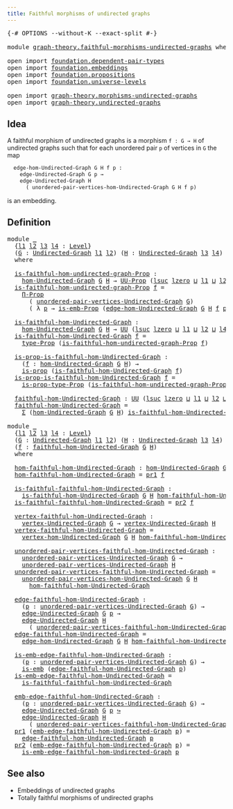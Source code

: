 ```yaml
---
title: Faithful morphisms of undirected graphs
---
```


<pre class="Agda"><a id="65" class="Symbol">{-#</a> <a id="69" class="Keyword">OPTIONS</a> <a id="77" class="Pragma">--without-K</a> <a id="89" class="Pragma">--exact-split</a> <a id="103" class="Symbol">#-}</a>

<a id="108" class="Keyword">module</a> <a id="115" href="graph-theory.faithful-morphisms-undirected-graphs.html" class="Module">graph-theory.faithful-morphisms-undirected-graphs</a> <a id="165" class="Keyword">where</a>

<a id="172" class="Keyword">open</a> <a id="177" class="Keyword">import</a> <a id="184" href="foundation.dependent-pair-types.html" class="Module">foundation.dependent-pair-types</a>
<a id="216" class="Keyword">open</a> <a id="221" class="Keyword">import</a> <a id="228" href="foundation.embeddings.html" class="Module">foundation.embeddings</a>
<a id="250" class="Keyword">open</a> <a id="255" class="Keyword">import</a> <a id="262" href="foundation.propositions.html" class="Module">foundation.propositions</a>
<a id="286" class="Keyword">open</a> <a id="291" class="Keyword">import</a> <a id="298" href="foundation.universe-levels.html" class="Module">foundation.universe-levels</a>

<a id="326" class="Keyword">open</a> <a id="331" class="Keyword">import</a> <a id="338" href="graph-theory.morphisms-undirected-graphs.html" class="Module">graph-theory.morphisms-undirected-graphs</a>
<a id="379" class="Keyword">open</a> <a id="384" class="Keyword">import</a> <a id="391" href="graph-theory.undirected-graphs.html" class="Module">graph-theory.undirected-graphs</a>
</pre>
## Idea

A faithful morphism of undirected graphs is a morphism `f : G → H` of undirected graphs such that for each unordered pair `p` of vertices in `G` the map

```md
  edge-hom-Undirected-Graph G H f p :
    edge-Undirected-Graph G p →
    edge-Undirected-Graph H
      ( unordered-pair-vertices-hom-Undirected-Graph G H f p)
```

is an embedding.

## Definition

<pre class="Agda"><a id="802" class="Keyword">module</a> <a id="809" href="graph-theory.faithful-morphisms-undirected-graphs.html#809" class="Module">_</a>
  <a id="813" class="Symbol">{</a><a id="814" href="graph-theory.faithful-morphisms-undirected-graphs.html#814" class="Bound">l1</a> <a id="817" href="graph-theory.faithful-morphisms-undirected-graphs.html#817" class="Bound">l2</a> <a id="820" href="graph-theory.faithful-morphisms-undirected-graphs.html#820" class="Bound">l3</a> <a id="823" href="graph-theory.faithful-morphisms-undirected-graphs.html#823" class="Bound">l4</a> <a id="826" class="Symbol">:</a> <a id="828" href="Agda.Primitive.html#597" class="Postulate">Level</a><a id="833" class="Symbol">}</a>
  <a id="837" class="Symbol">(</a><a id="838" href="graph-theory.faithful-morphisms-undirected-graphs.html#838" class="Bound">G</a> <a id="840" class="Symbol">:</a> <a id="842" href="graph-theory.undirected-graphs.html#785" class="Function">Undirected-Graph</a> <a id="859" href="graph-theory.faithful-morphisms-undirected-graphs.html#814" class="Bound">l1</a> <a id="862" href="graph-theory.faithful-morphisms-undirected-graphs.html#817" class="Bound">l2</a><a id="864" class="Symbol">)</a> <a id="866" class="Symbol">(</a><a id="867" href="graph-theory.faithful-morphisms-undirected-graphs.html#867" class="Bound">H</a> <a id="869" class="Symbol">:</a> <a id="871" href="graph-theory.undirected-graphs.html#785" class="Function">Undirected-Graph</a> <a id="888" href="graph-theory.faithful-morphisms-undirected-graphs.html#820" class="Bound">l3</a> <a id="891" href="graph-theory.faithful-morphisms-undirected-graphs.html#823" class="Bound">l4</a><a id="893" class="Symbol">)</a>
  <a id="897" class="Keyword">where</a>

  <a id="906" href="graph-theory.faithful-morphisms-undirected-graphs.html#906" class="Function">is-faithful-hom-undirected-graph-Prop</a> <a id="944" class="Symbol">:</a>
    <a id="950" href="graph-theory.morphisms-undirected-graphs.html#1538" class="Function">hom-Undirected-Graph</a> <a id="971" href="graph-theory.faithful-morphisms-undirected-graphs.html#838" class="Bound">G</a> <a id="973" href="graph-theory.faithful-morphisms-undirected-graphs.html#867" class="Bound">H</a> <a id="975" class="Symbol">→</a> <a id="977" href="foundation-core.propositions.html#1380" class="Function">UU-Prop</a> <a id="985" class="Symbol">(</a><a id="986" href="Agda.Primitive.html#780" class="Primitive">lsuc</a> <a id="991" href="Agda.Primitive.html#764" class="Primitive">lzero</a> <a id="997" href="Agda.Primitive.html#810" class="Primitive Operator">⊔</a> <a id="999" href="graph-theory.faithful-morphisms-undirected-graphs.html#814" class="Bound">l1</a> <a id="1002" href="Agda.Primitive.html#810" class="Primitive Operator">⊔</a> <a id="1004" href="graph-theory.faithful-morphisms-undirected-graphs.html#817" class="Bound">l2</a> <a id="1007" href="Agda.Primitive.html#810" class="Primitive Operator">⊔</a> <a id="1009" href="graph-theory.faithful-morphisms-undirected-graphs.html#823" class="Bound">l4</a><a id="1011" class="Symbol">)</a>
  <a id="1015" href="graph-theory.faithful-morphisms-undirected-graphs.html#906" class="Function">is-faithful-hom-undirected-graph-Prop</a> <a id="1053" href="graph-theory.faithful-morphisms-undirected-graphs.html#1053" class="Bound">f</a> <a id="1055" class="Symbol">=</a>
    <a id="1061" href="foundation-core.propositions.html#6683" class="Function">Π-Prop</a>
      <a id="1074" class="Symbol">(</a> <a id="1076" href="graph-theory.undirected-graphs.html#1050" class="Function">unordered-pair-vertices-Undirected-Graph</a> <a id="1117" href="graph-theory.faithful-morphisms-undirected-graphs.html#838" class="Bound">G</a><a id="1118" class="Symbol">)</a>
      <a id="1126" class="Symbol">(</a> <a id="1128" class="Symbol">λ</a> <a id="1130" href="graph-theory.faithful-morphisms-undirected-graphs.html#1130" class="Bound">p</a> <a id="1132" class="Symbol">→</a> <a id="1134" href="foundation.embeddings.html#1916" class="Function">is-emb-Prop</a> <a id="1146" class="Symbol">(</a><a id="1147" href="graph-theory.morphisms-undirected-graphs.html#2289" class="Function">edge-hom-Undirected-Graph</a> <a id="1173" href="graph-theory.faithful-morphisms-undirected-graphs.html#838" class="Bound">G</a> <a id="1175" href="graph-theory.faithful-morphisms-undirected-graphs.html#867" class="Bound">H</a> <a id="1177" href="graph-theory.faithful-morphisms-undirected-graphs.html#1053" class="Bound">f</a> <a id="1179" href="graph-theory.faithful-morphisms-undirected-graphs.html#1130" class="Bound">p</a><a id="1180" class="Symbol">))</a>

  <a id="1186" href="graph-theory.faithful-morphisms-undirected-graphs.html#1186" class="Function">is-faithful-hom-Undirected-Graph</a> <a id="1219" class="Symbol">:</a>
    <a id="1225" href="graph-theory.morphisms-undirected-graphs.html#1538" class="Function">hom-Undirected-Graph</a> <a id="1246" href="graph-theory.faithful-morphisms-undirected-graphs.html#838" class="Bound">G</a> <a id="1248" href="graph-theory.faithful-morphisms-undirected-graphs.html#867" class="Bound">H</a> <a id="1250" class="Symbol">→</a> <a id="1252" href="foundation-core.universe-levels.html#222" class="Primitive">UU</a> <a id="1255" class="Symbol">(</a><a id="1256" href="Agda.Primitive.html#780" class="Primitive">lsuc</a> <a id="1261" href="Agda.Primitive.html#764" class="Primitive">lzero</a> <a id="1267" href="Agda.Primitive.html#810" class="Primitive Operator">⊔</a> <a id="1269" href="graph-theory.faithful-morphisms-undirected-graphs.html#814" class="Bound">l1</a> <a id="1272" href="Agda.Primitive.html#810" class="Primitive Operator">⊔</a> <a id="1274" href="graph-theory.faithful-morphisms-undirected-graphs.html#817" class="Bound">l2</a> <a id="1277" href="Agda.Primitive.html#810" class="Primitive Operator">⊔</a> <a id="1279" href="graph-theory.faithful-morphisms-undirected-graphs.html#823" class="Bound">l4</a><a id="1281" class="Symbol">)</a>
  <a id="1285" href="graph-theory.faithful-morphisms-undirected-graphs.html#1186" class="Function">is-faithful-hom-Undirected-Graph</a> <a id="1318" href="graph-theory.faithful-morphisms-undirected-graphs.html#1318" class="Bound">f</a> <a id="1320" class="Symbol">=</a>
    <a id="1326" href="foundation-core.propositions.html#1482" class="Function">type-Prop</a> <a id="1336" class="Symbol">(</a><a id="1337" href="graph-theory.faithful-morphisms-undirected-graphs.html#906" class="Function">is-faithful-hom-undirected-graph-Prop</a> <a id="1375" href="graph-theory.faithful-morphisms-undirected-graphs.html#1318" class="Bound">f</a><a id="1376" class="Symbol">)</a>

  <a id="1381" href="graph-theory.faithful-morphisms-undirected-graphs.html#1381" class="Function">is-prop-is-faithful-hom-Undirected-Graph</a> <a id="1422" class="Symbol">:</a>
    <a id="1428" class="Symbol">(</a><a id="1429" href="graph-theory.faithful-morphisms-undirected-graphs.html#1429" class="Bound">f</a> <a id="1431" class="Symbol">:</a> <a id="1433" href="graph-theory.morphisms-undirected-graphs.html#1538" class="Function">hom-Undirected-Graph</a> <a id="1454" href="graph-theory.faithful-morphisms-undirected-graphs.html#838" class="Bound">G</a> <a id="1456" href="graph-theory.faithful-morphisms-undirected-graphs.html#867" class="Bound">H</a><a id="1457" class="Symbol">)</a> <a id="1459" class="Symbol">→</a>
    <a id="1465" href="foundation-core.propositions.html#1295" class="Function">is-prop</a> <a id="1473" class="Symbol">(</a><a id="1474" href="graph-theory.faithful-morphisms-undirected-graphs.html#1186" class="Function">is-faithful-hom-Undirected-Graph</a> <a id="1507" href="graph-theory.faithful-morphisms-undirected-graphs.html#1429" class="Bound">f</a><a id="1508" class="Symbol">)</a>
  <a id="1512" href="graph-theory.faithful-morphisms-undirected-graphs.html#1381" class="Function">is-prop-is-faithful-hom-Undirected-Graph</a> <a id="1553" href="graph-theory.faithful-morphisms-undirected-graphs.html#1553" class="Bound">f</a> <a id="1555" class="Symbol">=</a>
    <a id="1561" href="foundation-core.propositions.html#1549" class="Function">is-prop-type-Prop</a> <a id="1579" class="Symbol">(</a><a id="1580" href="graph-theory.faithful-morphisms-undirected-graphs.html#906" class="Function">is-faithful-hom-undirected-graph-Prop</a> <a id="1618" href="graph-theory.faithful-morphisms-undirected-graphs.html#1553" class="Bound">f</a><a id="1619" class="Symbol">)</a>

  <a id="1624" href="graph-theory.faithful-morphisms-undirected-graphs.html#1624" class="Function">faithful-hom-Undirected-Graph</a> <a id="1654" class="Symbol">:</a> <a id="1656" href="foundation-core.universe-levels.html#222" class="Primitive">UU</a> <a id="1659" class="Symbol">(</a><a id="1660" href="Agda.Primitive.html#780" class="Primitive">lsuc</a> <a id="1665" href="Agda.Primitive.html#764" class="Primitive">lzero</a> <a id="1671" href="Agda.Primitive.html#810" class="Primitive Operator">⊔</a> <a id="1673" href="graph-theory.faithful-morphisms-undirected-graphs.html#814" class="Bound">l1</a> <a id="1676" href="Agda.Primitive.html#810" class="Primitive Operator">⊔</a> <a id="1678" href="graph-theory.faithful-morphisms-undirected-graphs.html#817" class="Bound">l2</a> <a id="1681" href="Agda.Primitive.html#810" class="Primitive Operator">⊔</a> <a id="1683" href="graph-theory.faithful-morphisms-undirected-graphs.html#820" class="Bound">l3</a> <a id="1686" href="Agda.Primitive.html#810" class="Primitive Operator">⊔</a> <a id="1688" href="graph-theory.faithful-morphisms-undirected-graphs.html#823" class="Bound">l4</a><a id="1690" class="Symbol">)</a>
  <a id="1694" href="graph-theory.faithful-morphisms-undirected-graphs.html#1624" class="Function">faithful-hom-Undirected-Graph</a> <a id="1724" class="Symbol">=</a>
    <a id="1730" href="foundation-core.dependent-pair-types.html#502" class="Record">Σ</a> <a id="1732" class="Symbol">(</a><a id="1733" href="graph-theory.morphisms-undirected-graphs.html#1538" class="Function">hom-Undirected-Graph</a> <a id="1754" href="graph-theory.faithful-morphisms-undirected-graphs.html#838" class="Bound">G</a> <a id="1756" href="graph-theory.faithful-morphisms-undirected-graphs.html#867" class="Bound">H</a><a id="1757" class="Symbol">)</a> <a id="1759" href="graph-theory.faithful-morphisms-undirected-graphs.html#1186" class="Function">is-faithful-hom-Undirected-Graph</a>

<a id="1793" class="Keyword">module</a> <a id="1800" href="graph-theory.faithful-morphisms-undirected-graphs.html#1800" class="Module">_</a>
  <a id="1804" class="Symbol">{</a><a id="1805" href="graph-theory.faithful-morphisms-undirected-graphs.html#1805" class="Bound">l1</a> <a id="1808" href="graph-theory.faithful-morphisms-undirected-graphs.html#1808" class="Bound">l2</a> <a id="1811" href="graph-theory.faithful-morphisms-undirected-graphs.html#1811" class="Bound">l3</a> <a id="1814" href="graph-theory.faithful-morphisms-undirected-graphs.html#1814" class="Bound">l4</a> <a id="1817" class="Symbol">:</a> <a id="1819" href="Agda.Primitive.html#597" class="Postulate">Level</a><a id="1824" class="Symbol">}</a>
  <a id="1828" class="Symbol">(</a><a id="1829" href="graph-theory.faithful-morphisms-undirected-graphs.html#1829" class="Bound">G</a> <a id="1831" class="Symbol">:</a> <a id="1833" href="graph-theory.undirected-graphs.html#785" class="Function">Undirected-Graph</a> <a id="1850" href="graph-theory.faithful-morphisms-undirected-graphs.html#1805" class="Bound">l1</a> <a id="1853" href="graph-theory.faithful-morphisms-undirected-graphs.html#1808" class="Bound">l2</a><a id="1855" class="Symbol">)</a> <a id="1857" class="Symbol">(</a><a id="1858" href="graph-theory.faithful-morphisms-undirected-graphs.html#1858" class="Bound">H</a> <a id="1860" class="Symbol">:</a> <a id="1862" href="graph-theory.undirected-graphs.html#785" class="Function">Undirected-Graph</a> <a id="1879" href="graph-theory.faithful-morphisms-undirected-graphs.html#1811" class="Bound">l3</a> <a id="1882" href="graph-theory.faithful-morphisms-undirected-graphs.html#1814" class="Bound">l4</a><a id="1884" class="Symbol">)</a>
  <a id="1888" class="Symbol">(</a><a id="1889" href="graph-theory.faithful-morphisms-undirected-graphs.html#1889" class="Bound">f</a> <a id="1891" class="Symbol">:</a> <a id="1893" href="graph-theory.faithful-morphisms-undirected-graphs.html#1624" class="Function">faithful-hom-Undirected-Graph</a> <a id="1923" href="graph-theory.faithful-morphisms-undirected-graphs.html#1829" class="Bound">G</a> <a id="1925" href="graph-theory.faithful-morphisms-undirected-graphs.html#1858" class="Bound">H</a><a id="1926" class="Symbol">)</a>
  <a id="1930" class="Keyword">where</a>

  <a id="1939" href="graph-theory.faithful-morphisms-undirected-graphs.html#1939" class="Function">hom-faithful-hom-Undirected-Graph</a> <a id="1973" class="Symbol">:</a> <a id="1975" href="graph-theory.morphisms-undirected-graphs.html#1538" class="Function">hom-Undirected-Graph</a> <a id="1996" href="graph-theory.faithful-morphisms-undirected-graphs.html#1829" class="Bound">G</a> <a id="1998" href="graph-theory.faithful-morphisms-undirected-graphs.html#1858" class="Bound">H</a>
  <a id="2002" href="graph-theory.faithful-morphisms-undirected-graphs.html#1939" class="Function">hom-faithful-hom-Undirected-Graph</a> <a id="2036" class="Symbol">=</a> <a id="2038" href="foundation-core.dependent-pair-types.html#592" class="Field">pr1</a> <a id="2042" href="graph-theory.faithful-morphisms-undirected-graphs.html#1889" class="Bound">f</a>

  <a id="2047" href="graph-theory.faithful-morphisms-undirected-graphs.html#2047" class="Function">is-faithful-faithful-hom-Undirected-Graph</a> <a id="2089" class="Symbol">:</a>
    <a id="2095" href="graph-theory.faithful-morphisms-undirected-graphs.html#1186" class="Function">is-faithful-hom-Undirected-Graph</a> <a id="2128" href="graph-theory.faithful-morphisms-undirected-graphs.html#1829" class="Bound">G</a> <a id="2130" href="graph-theory.faithful-morphisms-undirected-graphs.html#1858" class="Bound">H</a> <a id="2132" href="graph-theory.faithful-morphisms-undirected-graphs.html#1939" class="Function">hom-faithful-hom-Undirected-Graph</a>
  <a id="2168" href="graph-theory.faithful-morphisms-undirected-graphs.html#2047" class="Function">is-faithful-faithful-hom-Undirected-Graph</a> <a id="2210" class="Symbol">=</a> <a id="2212" href="foundation-core.dependent-pair-types.html#604" class="Field">pr2</a> <a id="2216" href="graph-theory.faithful-morphisms-undirected-graphs.html#1889" class="Bound">f</a>

  <a id="2221" href="graph-theory.faithful-morphisms-undirected-graphs.html#2221" class="Function">vertex-faithful-hom-Undirected-Graph</a> <a id="2258" class="Symbol">:</a>
    <a id="2264" href="graph-theory.undirected-graphs.html#981" class="Function">vertex-Undirected-Graph</a> <a id="2288" href="graph-theory.faithful-morphisms-undirected-graphs.html#1829" class="Bound">G</a> <a id="2290" class="Symbol">→</a> <a id="2292" href="graph-theory.undirected-graphs.html#981" class="Function">vertex-Undirected-Graph</a> <a id="2316" href="graph-theory.faithful-morphisms-undirected-graphs.html#1858" class="Bound">H</a>
  <a id="2320" href="graph-theory.faithful-morphisms-undirected-graphs.html#2221" class="Function">vertex-faithful-hom-Undirected-Graph</a> <a id="2357" class="Symbol">=</a>
    <a id="2363" href="graph-theory.morphisms-undirected-graphs.html#1856" class="Function">vertex-hom-Undirected-Graph</a> <a id="2391" href="graph-theory.faithful-morphisms-undirected-graphs.html#1829" class="Bound">G</a> <a id="2393" href="graph-theory.faithful-morphisms-undirected-graphs.html#1858" class="Bound">H</a> <a id="2395" href="graph-theory.faithful-morphisms-undirected-graphs.html#1939" class="Function">hom-faithful-hom-Undirected-Graph</a>

  <a id="2432" href="graph-theory.faithful-morphisms-undirected-graphs.html#2432" class="Function">unordered-pair-vertices-faithful-hom-Undirected-Graph</a> <a id="2486" class="Symbol">:</a>
    <a id="2492" href="graph-theory.undirected-graphs.html#1050" class="Function">unordered-pair-vertices-Undirected-Graph</a> <a id="2533" href="graph-theory.faithful-morphisms-undirected-graphs.html#1829" class="Bound">G</a> <a id="2535" class="Symbol">→</a>
    <a id="2541" href="graph-theory.undirected-graphs.html#1050" class="Function">unordered-pair-vertices-Undirected-Graph</a> <a id="2582" href="graph-theory.faithful-morphisms-undirected-graphs.html#1858" class="Bound">H</a>
  <a id="2586" href="graph-theory.faithful-morphisms-undirected-graphs.html#2432" class="Function">unordered-pair-vertices-faithful-hom-Undirected-Graph</a> <a id="2640" class="Symbol">=</a>
    <a id="2646" href="graph-theory.morphisms-undirected-graphs.html#2010" class="Function">unordered-pair-vertices-hom-Undirected-Graph</a> <a id="2691" href="graph-theory.faithful-morphisms-undirected-graphs.html#1829" class="Bound">G</a> <a id="2693" href="graph-theory.faithful-morphisms-undirected-graphs.html#1858" class="Bound">H</a>
      <a id="2701" href="graph-theory.faithful-morphisms-undirected-graphs.html#1939" class="Function">hom-faithful-hom-Undirected-Graph</a>

  <a id="2738" href="graph-theory.faithful-morphisms-undirected-graphs.html#2738" class="Function">edge-faithful-hom-Undirected-Graph</a> <a id="2773" class="Symbol">:</a>
    <a id="2779" class="Symbol">(</a><a id="2780" href="graph-theory.faithful-morphisms-undirected-graphs.html#2780" class="Bound">p</a> <a id="2782" class="Symbol">:</a> <a id="2784" href="graph-theory.undirected-graphs.html#1050" class="Function">unordered-pair-vertices-Undirected-Graph</a> <a id="2825" href="graph-theory.faithful-morphisms-undirected-graphs.html#1829" class="Bound">G</a><a id="2826" class="Symbol">)</a> <a id="2828" class="Symbol">→</a>
    <a id="2834" href="graph-theory.undirected-graphs.html#1651" class="Function">edge-Undirected-Graph</a> <a id="2856" href="graph-theory.faithful-morphisms-undirected-graphs.html#1829" class="Bound">G</a> <a id="2858" href="graph-theory.faithful-morphisms-undirected-graphs.html#2780" class="Bound">p</a> <a id="2860" class="Symbol">→</a>
    <a id="2866" href="graph-theory.undirected-graphs.html#1651" class="Function">edge-Undirected-Graph</a> <a id="2888" href="graph-theory.faithful-morphisms-undirected-graphs.html#1858" class="Bound">H</a>
      <a id="2896" class="Symbol">(</a> <a id="2898" href="graph-theory.faithful-morphisms-undirected-graphs.html#2432" class="Function">unordered-pair-vertices-faithful-hom-Undirected-Graph</a> <a id="2952" href="graph-theory.faithful-morphisms-undirected-graphs.html#2780" class="Bound">p</a><a id="2953" class="Symbol">)</a>
  <a id="2957" href="graph-theory.faithful-morphisms-undirected-graphs.html#2738" class="Function">edge-faithful-hom-Undirected-Graph</a> <a id="2992" class="Symbol">=</a>
    <a id="2998" href="graph-theory.morphisms-undirected-graphs.html#2289" class="Function">edge-hom-Undirected-Graph</a> <a id="3024" href="graph-theory.faithful-morphisms-undirected-graphs.html#1829" class="Bound">G</a> <a id="3026" href="graph-theory.faithful-morphisms-undirected-graphs.html#1858" class="Bound">H</a> <a id="3028" href="graph-theory.faithful-morphisms-undirected-graphs.html#1939" class="Function">hom-faithful-hom-Undirected-Graph</a>

  <a id="3065" href="graph-theory.faithful-morphisms-undirected-graphs.html#3065" class="Function">is-emb-edge-faithful-hom-Undirected-Graph</a> <a id="3107" class="Symbol">:</a>
    <a id="3113" class="Symbol">(</a><a id="3114" href="graph-theory.faithful-morphisms-undirected-graphs.html#3114" class="Bound">p</a> <a id="3116" class="Symbol">:</a> <a id="3118" href="graph-theory.undirected-graphs.html#1050" class="Function">unordered-pair-vertices-Undirected-Graph</a> <a id="3159" href="graph-theory.faithful-morphisms-undirected-graphs.html#1829" class="Bound">G</a><a id="3160" class="Symbol">)</a> <a id="3162" class="Symbol">→</a>
    <a id="3168" href="foundation-core.embeddings.html#980" class="Function">is-emb</a> <a id="3175" class="Symbol">(</a><a id="3176" href="graph-theory.faithful-morphisms-undirected-graphs.html#2738" class="Function">edge-faithful-hom-Undirected-Graph</a> <a id="3211" href="graph-theory.faithful-morphisms-undirected-graphs.html#3114" class="Bound">p</a><a id="3212" class="Symbol">)</a>
  <a id="3216" href="graph-theory.faithful-morphisms-undirected-graphs.html#3065" class="Function">is-emb-edge-faithful-hom-Undirected-Graph</a> <a id="3258" class="Symbol">=</a>
    <a id="3264" href="graph-theory.faithful-morphisms-undirected-graphs.html#2047" class="Function">is-faithful-faithful-hom-Undirected-Graph</a>

  <a id="3309" href="graph-theory.faithful-morphisms-undirected-graphs.html#3309" class="Function">emb-edge-faithful-hom-Undirected-Graph</a> <a id="3348" class="Symbol">:</a>
    <a id="3354" class="Symbol">(</a><a id="3355" href="graph-theory.faithful-morphisms-undirected-graphs.html#3355" class="Bound">p</a> <a id="3357" class="Symbol">:</a> <a id="3359" href="graph-theory.undirected-graphs.html#1050" class="Function">unordered-pair-vertices-Undirected-Graph</a> <a id="3400" href="graph-theory.faithful-morphisms-undirected-graphs.html#1829" class="Bound">G</a><a id="3401" class="Symbol">)</a> <a id="3403" class="Symbol">→</a>
    <a id="3409" href="graph-theory.undirected-graphs.html#1651" class="Function">edge-Undirected-Graph</a> <a id="3431" href="graph-theory.faithful-morphisms-undirected-graphs.html#1829" class="Bound">G</a> <a id="3433" href="graph-theory.faithful-morphisms-undirected-graphs.html#3355" class="Bound">p</a> <a id="3435" href="foundation-core.embeddings.html#1062" class="Function Operator">↪</a>
    <a id="3441" href="graph-theory.undirected-graphs.html#1651" class="Function">edge-Undirected-Graph</a> <a id="3463" href="graph-theory.faithful-morphisms-undirected-graphs.html#1858" class="Bound">H</a>
      <a id="3471" class="Symbol">(</a> <a id="3473" href="graph-theory.faithful-morphisms-undirected-graphs.html#2432" class="Function">unordered-pair-vertices-faithful-hom-Undirected-Graph</a> <a id="3527" href="graph-theory.faithful-morphisms-undirected-graphs.html#3355" class="Bound">p</a><a id="3528" class="Symbol">)</a>
  <a id="3532" href="foundation-core.dependent-pair-types.html#592" class="Field">pr1</a> <a id="3536" class="Symbol">(</a><a id="3537" href="graph-theory.faithful-morphisms-undirected-graphs.html#3309" class="Function">emb-edge-faithful-hom-Undirected-Graph</a> <a id="3576" href="graph-theory.faithful-morphisms-undirected-graphs.html#3576" class="Bound">p</a><a id="3577" class="Symbol">)</a> <a id="3579" class="Symbol">=</a>
    <a id="3585" href="graph-theory.faithful-morphisms-undirected-graphs.html#2738" class="Function">edge-faithful-hom-Undirected-Graph</a> <a id="3620" href="graph-theory.faithful-morphisms-undirected-graphs.html#3576" class="Bound">p</a>
  <a id="3624" href="foundation-core.dependent-pair-types.html#604" class="Field">pr2</a> <a id="3628" class="Symbol">(</a><a id="3629" href="graph-theory.faithful-morphisms-undirected-graphs.html#3309" class="Function">emb-edge-faithful-hom-Undirected-Graph</a> <a id="3668" href="graph-theory.faithful-morphisms-undirected-graphs.html#3668" class="Bound">p</a><a id="3669" class="Symbol">)</a> <a id="3671" class="Symbol">=</a>
    <a id="3677" href="graph-theory.faithful-morphisms-undirected-graphs.html#3065" class="Function">is-emb-edge-faithful-hom-Undirected-Graph</a> <a id="3719" href="graph-theory.faithful-morphisms-undirected-graphs.html#3668" class="Bound">p</a>
</pre>
## See also

- Embeddings of undirected graphs
- Totally faithful morphisms of undirected graphs
